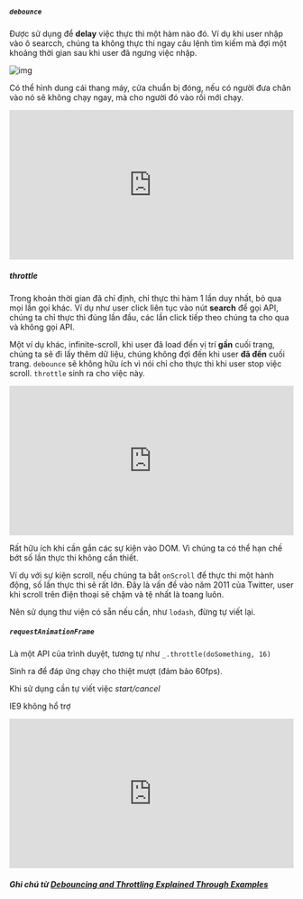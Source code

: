 ##### `debounce`

Được sử dụng để **delay** việc thực thi một hàm nào đó. Ví dụ khi user nhập vào ô searcch, chúng ta không thực thi ngay câu lệnh tìm kiếm mà đợi một khoảng thời gian sau khi user đã ngưng việc nhập.

![img](https://i0.wp.com/css-tricks.com/wp-content/uploads/2016/04/debounce.png)

Có thể hình dung cái thang máy, cửa chuẩn bị đóng, nếu có người đưa chân vào nó sẽ không chạy ngay, mà cho người đó vào rồi mới chạy.

<iframe height="265" style="width: 100%;" scrolling="no" title="Debouncing keystrokes Example" src="https://codepen.io/dcorb/embed/mVGVOL?height=265&theme-id=light&default-tab=js,result" frameborder="no" loading="lazy" allowtransparency="true" allowfullscreen="true">
  See the Pen <a href='https://codepen.io/dcorb/pen/mVGVOL'>Debouncing keystrokes Example</a> by Corbacho
  (<a href='https://codepen.io/dcorb'>@dcorb</a>) on <a href='https://codepen.io'>CodePen</a>.
</iframe>

##### throttle

Trong khoản thời gian đã chỉ định, chỉ thực thi hàm 1 lần duy nhất, bỏ qua mọi lần gọi khác. Ví dụ như user click liên tục vào nút **search** để gọi API, chúng ta chỉ thực thì đúng lần đầu, các lần click tiếp theo chúng ta cho qua và không gọi API.

Một ví dụ khác, infinite-scroll, khi user đã load đến vị trí **gần** cuối trang, chúng ta sẽ đi lấy thêm dữ liệu, chúng không đợi đến khi user **đã đến** cuối trang. `debounce` sẽ không hữu ích vì nói chỉ cho thực thi khi user stop việc scroll. `throttle` sinh ra cho việc này.

<iframe height="265" style="width: 100%;" scrolling="no" title="Infinite scrolling throttled" src="https://codepen.io/dcorb/embed/eJLMxa?height=265&theme-id=light&default-tab=js,result" frameborder="no" loading="lazy" allowtransparency="true" allowfullscreen="true">
  See the Pen <a href='https://codepen.io/dcorb/pen/eJLMxa'>Infinite scrolling throttled</a> by Corbacho
  (<a href='https://codepen.io/dcorb'>@dcorb</a>) on <a href='https://codepen.io'>CodePen</a>.
</iframe>

Rất hữu ích khi cần gắn các sự kiện vào DOM. Vì chúng ta có thể hạn chế bớt số lần thực thi không cần thiết.

Ví dụ với sự kiện scroll, nếu chúng ta bắt `onScroll` để thực thi một hành động, số lần thực thi sẽ rất lớn. Đây là vấn đề vào năm 2011 của Twitter,  user khi scroll trên điện thoại sẽ chậm và tệ nhất là toang luôn.

Nên sử dụng thư viện có sẵn nếu cần, như `lodash`, đừng tự viết lại.

##### `requestAnimationFrame`

Là một API của trình duyệt, tương tự như `_.throttle(doSomething, 16)`

Sinh ra để đáp ứng chạy cho thiệt mượt (đảm bảo 60fps).

Khi sử dụng cần tự viết việc *start/cancel*

IE9 không hổ trợ

<iframe height="265" style="width: 100%;" scrolling="no" title="Scroll comparison requestAnimationFrame vs throttle" src="https://codepen.io/dcorb/embed/pgOKKw?height=265&theme-id=light&default-tab=js,result" frameborder="no" loading="lazy" allowtransparency="true" allowfullscreen="true">
  See the Pen <a href='https://codepen.io/dcorb/pen/pgOKKw'>Scroll comparison requestAnimationFrame vs throttle</a> by Corbacho
  (<a href='https://codepen.io/dcorb'>@dcorb</a>) on <a href='https://codepen.io'>CodePen</a>.
</iframe>

##### Ghi chú từ [Debouncing and Throttling Explained Through Examples](https://css-tricks.com/debouncing-throttling-explained-examples/)